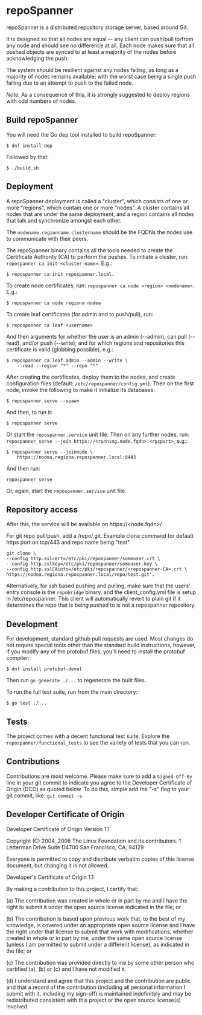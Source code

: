 repoSpanner
===========

repoSpanner is a distributed repository storage server, based around Git.

It is designed so that all nodes are equal -- any client can push/pull
to/from any node and should see no difference at all.  Each node makes
sure that all pushed objects are synced to at least a majority of the
nodes before acknowledging the push.

The system should be resilient against any nodes failing, as long as a
majority of nodes remains available; with the worst case being a single
push failing due to an attempt to push to the failed node.

*Note*: As a consequence of this, it is strongly suggested to deploy
regions with odd numbers of nodes.

Build repoSpanner
-----------------

You will need the Go dep tool installed to build repoSpanner:

    $ dnf install dep

Followed by that:

    $ ./build.sh

Deployment
----------

A repoSpanner deployment is called a "cluster", which consists of one or
more "regions", which contain one or more "nodes".  A cluster contains
all nodes that are under the same deployment, and a region contains all
nodes that talk and synchronize amongst each other.

The `nodename.regionname.clustername` should be the FQDNs the nodes use
to communicate with their peers.

The repoSpanner binary contains all the tools needed to create the
Certificate Authority (CA) to perform the pushes.  To initiate a
cluster, run: `repospanner ca init <cluster-name>`.  E.g.:

    $ repospanner ca init repospanner.local.

To create node certificates, run: `repospanner ca node <region>
<nodename>`.  E.g.:

    $ repospanner ca node regiona nodea

To create leaf certificates (for admin and to push/pull), run:

    $ repospanner ca leaf <username>

And then arguments for whether the user is an admin (--admin), can pull
(--read), and/or push (--write); and for which regions and repositories
this certificate is valid (globbing possible), e.g.:

    $ repospanner ca leaf admin --admin --write \
        --read --region "*" --repo "*"

After creating the certificates, deploy them to the nodes, and create
configuration files (default: `/etc/repospanner/config.yml`).  Then on
the first node, invoke the following to make it initialize its databases:

    $ repospanner serve --spawn

And then, to run it:

    $ repospanner serve

Or start the `repospanner.service` unit file.  Then on any further nodes,
run: `repospanner serve --join https://<running.node.fqdn>:<rpcport>`, e.g.:

    $ repospanner serve --joinnode \
        https://nodea.regiona.repospanner.local:8443

And then run:

    repospanner serve

Or, again, start the `repospanner.service` unit file.

Repository access
-----------------

After this, the service will be available on https://<node.fqdn>/

For git repo pull/push, add a /repo/<repo-name>.git.
Example clone command for default https port on tcp/443 and repo name being "test"

```
git clone \
--config http.sslcert=/etc/pki/repospanner/someuser.crt \
--config http.sslkey=/etc/pki/repospanner/someuser.key \
--config http.sslCAinfo=/etc/pki/repospanner/<repospanner-CA>.crt \
https://nodea.regiona.repospanner.local/repo/test.git".

```

Alternatively, for ssh based pushing and pulling, make sure that the users'
entry console is the `repobridge` binary, and the client_config.yml file is setup
in /etc/repospanner.
This client will automatically revert to plain git if it determines the repo
that is being pushed to is not a repospanner repository.

Development
-----------

For development, standard github pull requests are used.
Most changes do not require special tools other than the standard build
instructions, however, if you modify any of the protobuf files, you'll need to
install the protobuf compiler:

    $ dnf install protobuf-devel

Then run `go generate ./...` to regenerate the built files.

To run the full test suite, run from the main directory:

    $ go test ./...

Tests
-----

The project comes with a decent functional test suite.  Explore the
`repospanner/functional_tests` to see the variety of tests that you can
run.

Contributions
-------------

Contributions are most welcome.
Please make sure to add a `Signed-Off-By` line in your git commit to indicate
you agree to the Developer Certificate of Origin (DCO) as quoted below.
To do this, simple add the "-s" flag to your git commit, like: `git commit -s`.

Developer Certificate of Origin
--------------------------------

Developer Certificate of Origin
Version 1.1

Copyright (C) 2004, 2006 The Linux Foundation and its contributors.
1 Letterman Drive
Suite D4700
San Francisco, CA, 94129

Everyone is permitted to copy and distribute verbatim copies of this
license document, but changing it is not allowed.


Developer's Certificate of Origin 1.1

By making a contribution to this project, I certify that:

(a) The contribution was created in whole or in part by me and I
    have the right to submit it under the open source license
    indicated in the file; or

(b) The contribution is based upon previous work that, to the best
    of my knowledge, is covered under an appropriate open source
    license and I have the right under that license to submit that
    work with modifications, whether created in whole or in part
    by me, under the same open source license (unless I am
    permitted to submit under a different license), as indicated
    in the file; or

(c) The contribution was provided directly to me by some other
    person who certified (a), (b) or (c) and I have not modified
    it.

(d) I understand and agree that this project and the contribution
    are public and that a record of the contribution (including all
    personal information I submit with it, including my sign-off) is
    maintained indefinitely and may be redistributed consistent with
    this project or the open source license(s) involved.
